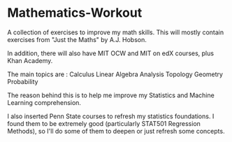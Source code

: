 # Mathematics-Workout
A collection of exercises to improve my math skills.
This will mostly contain exercises from "Just the Maths" by A.J. Hobson.

In addition, there will also have MIT OCW and MIT on edX courses, plus Khan Academy.

The main topics are :
Calculus
Linear Algebra
Analysis
Topology
Geometry
Probability

The reason behind this is to help me improve my Statistics and Machine Learning comprehension.

I also inserted Penn State courses to refresh my statistics foundations. I found them to be extremely good (particularly STAT501 Regression Methods), so I'll do some of them to deepen or just refresh some concepts.
